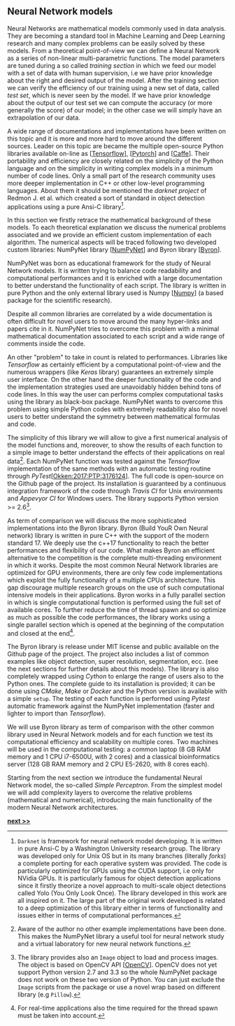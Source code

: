 ## Neural Network models

Neural Networks are mathematical models commonly used in data analysis.
They are becoming a standard tool in Machine Learning and Deep Learning research and many complex problems can be easily solved by these models.
From a theoretical point-of-view we can define a Neural Network as a series of non-linear multi-parametric functions.
The model parameters are tuned during a so called *training section* in which we feed our model with a set of data with human supervision, i.e we have prior knowledge about the right and desired output of the model.
After the training section we can verify the efficiency of our training using a new set of data, called *test set*, which is never seen by the model.
If we have prior knowledge about the output of our test set we can compute the accuracy (or more generally the score) of our model; in the other case we will simply have an extrapolation of our data.

A wide range of documentations and implementations have been written on this topic and it is more and more hard to move around the different sources.
Leader on this topic are became the multiple open-source Python libraries available on-line as [[Tensorflow](http://tensorflow.org/)], [[Pytorch](http://tensorflow.org/)] and [[Caffe](http://doi.acm.org/10.1145/2647868.2654889)].
Their portability and efficiency are closely related on the simplicity of the Python language and on the simplicity in writing complex models in a minimum number of code lines.
Only a small part of the research community uses more deeper implementation in C++ or other low-level programming languages.
About them it should be mentioned the *darknet project* of Redmon J. et al. which created a sort of standard in object detection applications using a pure Ansi-C library[^1].


In this section we firstly retrace the mathematical background of these models.
To each theoretical explanation we discuss the numerical problems associated and we provide an efficient custom implementation of each algorithm.
The numerical aspects will be traced following two developed custom libraries: NumPyNet library [[NumPyNet](https://github.com/Nico-Curti/NumPyNet)] and Byron library [[Byron](https://github.com/Nico-Curti/Byron)].

NumPyNet was born as educational framework for the study of Neural Network models.
It is written trying to balance code readability and computational performances and it is enriched with a large documentation to better understand the functionality of each script.
The library is written in pure Python and the only external library used is Numpy [[Numpy](http://www.numpy.org/)]  (a based package for the scientific research).

Despite all common libraries are correlated by a wide documentation is often difficult for novel users to move around the many hyper-links and papers cite in it.
NumPyNet tries to overcome this problem with a minimal mathematical documentation associated to each script and a wide range of comments inside the code.

An other "problem" to take in count is related to performances.
Libraries like *Tensorflow* as certainly efficient by a computational point-of-view and the numerous wrappers (like *Keras* library) guarantees an extremely simple user interface.
On the other hand the deeper functionality of the code and the implementation strategies used are unavoidably hidden behind tons of code lines.
In this way the user can performs complex computational tasks using the library as black-box package.
NumPyNet wants to overcome this problem using simple Python codes with extremely readability also for novel users to better understand the symmetry between mathematical formulas and code.

The simplicity of this library we will allow to give a first numerical analysis of the model functions and, moreover, to show the results of each function to a simple image to better understand the effects of their applications on real data[^2].
Each NumPyNet function was tested against the *Tensorflow* implementation of the same methods with an automatic testing routine through *PyTest*[[Okken:2017:PTP:3176124](https://docs.pytest.org/en/latest/)].
The full code is open-source on the Github page of the project.
Its installation is guaranteed by a continuous integration framework of the code through *Travis CI* for Unix environments and *Appevyor CI* for Windows users.
The library supports Python version >= 2.6[^3].

As term of comparison we will discuss the more sophisticated implementations into the Byron library.
Byron (Build YouR Own Neural network) library is written in pure C++ with the support of the modern standard 17.
We deeply use the c++17 functionality to reach the better performances and flexibility of our code.
What makes Byron an efficient alternative to the competition is the complete multi-threading environment in which it works.
Despite the most common Neural Network libraries are optimized for GPU environments, there are only few code implementations which exploit the fully functionality of a multiple CPUs architecture.
This gap discourage multiple research groups on the use of such computational intensive models in their applications.
Byron works in a fully parallel section in which is single computational function is performed using the full set of available cores.
To further reduce the time of thread spawn and so optimize as much as possible the code performances, the library works using a single parallel section which is opened at the beginning of the computation and closed at the end[^4].

The Byron library is release under MIT license and public available on the Github page of the project.
The project also includes a list of common examples like object detection, super resolution, segmentation, ecc. (see the next sections for further details about this models).
The library is also completely wrapped using *Cython* to enlarge the range of users also to the Python ones.
The complete guide to its installation is provided; it can be done using *CMake*, *Make* or *Docker* and the Python version is available with a simple `setup`.
The testing of each function is performed using *Pytest* automatic framework against the NumPyNet implementation (faster and lighter to import than *Tensorflow*).

We will use Byron library as term of comparison with the other common library used in Neural Network models and for each function we test its computational efficiency and scalability on multiple cores.
Two machines will be used in the computational testing: a common laptop (8 GB RAM memory and 1 CPU i7-6500U, with 2 cores) and a classical bioinformatics server (128 GB RAM memory and 2 CPU E5-2620, with 8 cores each).

Starting from the next section we introduce the fundamental Neural Network model, the so-called *Simple Perceptron*.
From the simplest model we will add complexity layers to overcome the relative problems (mathematical and numerical), introducing the main functionality of the modern Neural Network architectures.

[^1]: `Darknet` is framework for neural network model developing.
  It is written in pure Ansi-C by a Washington University research group.
  The library was developed only for Unix OS but in its many branches (literally *forks*) a complete porting for each operative system was provided.
  The code is particularly optimized for GPUs using the CUDA support, i.e only for NVidia GPUs.
  It is particularly famous for object detection applications since it firstly theorize a novel approach to multi-scale object detections called Yolo (You Only Look Once).
  The library developed in this work are all inspired on it.
  The large part of the original work developed is related to a deep optimization of this library either in terms of functionality and issues either in terms of computational performances.

[^2]: Aware of the author no other example implementations have been done.
  This makes the NumPyNet library a useful tool for neural network study and a virtual laboratory for new neural network functions.

[^3]: The library provides also an `Image` object to load and process images.
  The object is based on OpenCV API [[OpenCV](https://github.com/opencv/opencv)].
  OpenCV does not yet support Python version 2.7 and 3.3 so the whole NumPyNet package does not work on these two version of Python.
  You can just exclude the `Image` scripts from the package or use a novel wrap based on different library (e.g `Pillow`).

[^4]: For real-time applications also the time required for the thread spawn must be taken into account.


[**next >>**](./Perceptron.md)
